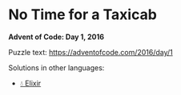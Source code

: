 # No Time for a Taxicab

**Advent of Code: Day 1, 2016**

Puzzle text: https://adventofcode.com/2016/day/1

Solutions in other languages:

- [💧 Elixir](../../../elixir/lib/2016/01_no_time_for_a_taxicab)
